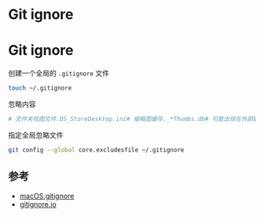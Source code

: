 # Git ignore

# Git ignore

创建一个全局的 `.gitignore` 文件

```bash
touch ~/.gitignore
```

忽略内容

```bash
# 文件夹视图文件.DS_StoreDesktop.ini# 缩略图缓存._*Thumbs.db# 可能出现在外部磁盘文件上.Spotlight-V100.Trashes# 编译的 python 文件*.pyc# 编译的 C++ 文件*.out# 特定的应用程序文件venvnode_modules.sass-cache
```

指定全局忽略文件

```bash
git config --global core.excludesfile ~/.gitignore
```

## 参考

- [macOS.gitignore](https://github.com/github/gitignore/blob/main/Global/macOS.gitignore)
- [gitignore.io](https://www.gitignore.io/)